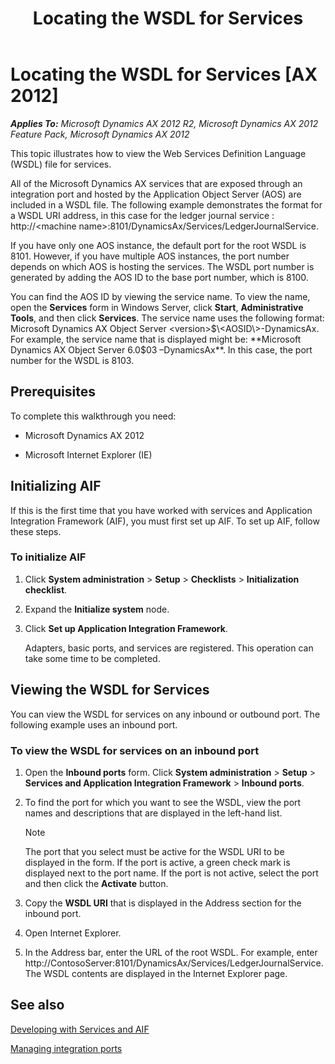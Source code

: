 ﻿---
title: Locating the WSDL for Services
TOCTitle: Locating the WSDL for Services
ms:assetid: 0705736a-315b-4e5c-bb85-aabefc93af7b
ms:mtpsurl: https://technet.microsoft.com/en-us/library/Gg843514(v=AX.60)
ms:contentKeyID: 35240315
ms.date: 04/17/2013
mtps_version: v=AX.60
---

# Locating the WSDL for Services [AX 2012]


_**Applies To:** Microsoft Dynamics AX 2012 R2, Microsoft Dynamics AX 2012 Feature Pack, Microsoft Dynamics AX 2012_

This topic illustrates how to view the Web Services Definition Language (WSDL) file for services.

All of the Microsoft Dynamics AX services that are exposed through an integration port and hosted by the Application Object Server (AOS) are included in a WSDL file. The following example demonstrates the format for a WSDL URI address, in this case for the ledger journal service : http://\<machine name\>:8101/DynamicsAx/Services/LedgerJournalService.

If you have only one AOS instance, the default port for the root WSDL is 8101. However, if you have multiple AOS instances, the port number depends on which AOS is hosting the services. The WSDL port number is generated by adding the AOS ID to the base port number, which is 8100.

You can find the AOS ID by viewing the service name. To view the name, open the **Services** form in Windows Server, click **Start**, **Administrative Tools**, and then click **Services**. The service name uses the following format: Microsoft Dynamics AX Object Server \<version\>$\<AOSID\>-DynamicsAx. For example, the service name that is displayed might be: **Microsoft Dynamics AX Object Server 6.0$03 –DynamicsAx**. In this case, the port number for the WSDL is 8103.

## Prerequisites

To complete this walkthrough you need:

  - Microsoft Dynamics AX 2012

  - Microsoft Internet Explorer (IE)

## Initializing AIF

If this is the first time that you have worked with services and Application Integration Framework (AIF), you must first set up AIF. To set up AIF, follow these steps.

### To initialize AIF

1.  Click **System administration** \> **Setup** \> **Checklists** \> **Initialization checklist**.

2.  Expand the **Initialize system** node.

3.  Click **Set up Application Integration Framework**.
    
    Adapters, basic ports, and services are registered. This operation can take some time to be completed.

## Viewing the WSDL for Services

You can view the WSDL for services on any inbound or outbound port. The following example uses an inbound port.

### To view the WSDL for services on an inbound port

1.  Open the **Inbound ports** form. Click **System administration** \> **Setup** \> **Services and Application Integration Framework** \> **Inbound ports**.

2.  To find the port for which you want to see the WSDL, view the port names and descriptions that are displayed in the left-hand list.
    

    > [!NOTE]
    > <P>The port that you select must be active for the WSDL URI to be displayed in the form. If the port is active, a green check mark is displayed next to the port name. If the port is not active, select the port and then click the <STRONG>Activate</STRONG> button.</P>



3.  Copy the **WSDL URI** that is displayed in the Address section for the inbound port.

4.  Open Internet Explorer.

5.  In the Address bar, enter the URL of the root WSDL. For example, enter http://ContosoServer:8101/DynamicsAx/Services/LedgerJournalService. The WSDL contents are displayed in the Internet Explorer page.

## See also

[Developing with Services and AIF](developing-with-services-and-aif.md)

[Managing integration ports](managing-integration-ports.md)

